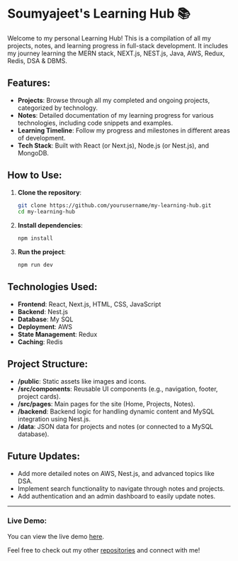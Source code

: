 # Soumyajeet's Learning Hub 📚

Welcome to my personal Learning Hub! This is a compilation of all my projects, notes, and learning progress in full-stack development. It includes my journey learning the MERN stack, NEXT.js, NEST.js, Java, AWS, Redux, Redis, DSA & DBMS.

## Features:
- **Projects**: Browse through all my completed and ongoing projects, categorized by technology.
- **Notes**: Detailed documentation of my learning progress for various technologies, including code snippets and examples.
- **Learning Timeline**: Follow my progress and milestones in different areas of development.
- **Tech Stack**: Built with React (or Next.js), Node.js (or Nest.js), and MongoDB.

## How to Use:
1. **Clone the repository**:
   ```bash
   git clone https://github.com/yourusername/my-learning-hub.git
   cd my-learning-hub

2. **Install dependencies**:
   ```bash
   npm install
   
3. **Run the project**:
    ```bash
    npm run dev
    
    
## Technologies Used:
- **Frontend**: React, Next.js, HTML, CSS, JavaScript
- **Backend**: Nest.js
- **Database**: My SQL
- **Deployment**: AWS
- **State Management**: Redux
- **Caching**: Redis


## Project Structure:
- **/public**: Static assets like images and icons.
- **/src/components**: Reusable UI components (e.g., navigation, footer, project cards).
- **/src/pages**: Main pages for the site (Home, Projects, Notes).
- **/backend**: Backend logic for handling dynamic content and MySQL integration using Nest.js.
- **/data**: JSON data for projects and notes (or connected to a MySQL database).

## Future Updates:
- Add more detailed notes on AWS, Nest.js, and advanced topics like DSA.
- Implement search functionality to navigate through notes and projects.
- Add authentication and an admin dashboard to easily update notes.

___

### Live Demo:
You can view the live demo [here](#).

Feel free to check out my other [repositories](https://github.com/fishtank1?tab=repositories) and connect with me!
